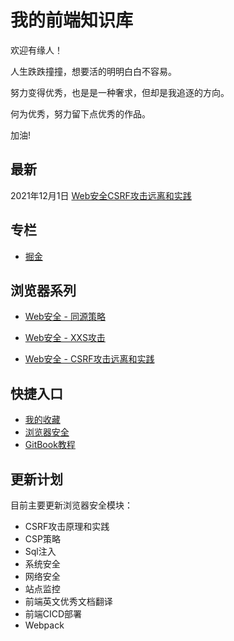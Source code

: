 # 我的前端知识库



欢迎有缘人！

人生跌跌撞撞，想要活的明明白白不容易。

努力变得优秀，也是是一种奢求，但却是我追逐的方向。

何为优秀，努力留下点优秀的作品。

加油!


## 最新

2021年12月1日  [Web安全CSRF攻击远离和实践](https://lpfbook.gitbook.io/docs/browser-security/csrf)



## 专栏

* [掘金](https://juejin.cn/user/3940246036948840)



## 浏览器系列

- [Web安全 - 同源策略]()

- [Web安全 - XXS攻击]()
-  [Web安全 - CSRF攻击远离和实践](https://lpfbook.gitbook.io/docs/browser-security/csrf)



## 快捷入口

- [我的收藏](https://lpfbook.gitbook.io/docs/collection)
- [浏览器安全](https://lpfbook.gitbook.io/docs/browser-security)
- [GitBook教程](https://lpfbook.gitbook.io/docs/gitbook)



## 更新计划

目前主要更新浏览器安全模块：

- CSRF攻击原理和实践
- CSP策略
- Sql注入
- 系统安全
- 网络安全
- 站点监控
- 前端英文优秀文档翻译
- 前端CICD部署
- Webpack